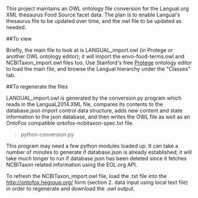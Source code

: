 This project maintains an OWL ontology file conversion for the Langual.org XML thesaurus
Food Source facet data.  The plan is to enable Langual's thesaurus file to be updated over time,
and the owl file to be updated as needed.  

##To view

Briefly, the main file to look at is LANGUAL_import.owl (in Protege or another OWL ontology editor); 
it will import the envo-food-terms.owl and NCBITaxon_import.owl files too.  Use Stanford's free [Protege](http://protege.stanford.edu) ontology editor to load the main file, and browse the Langual hierarchy under the "Classes" tab.

##To regenerate the files

LANGUAL_import.owl is generated by the conversion.py program which reads in the LanguaL2014.XML file,
compares its contents to the database.json import control data structure, adds new content and state information
to the json database, and then writes the OWL file as well as an OntoFox compatible ontofox-ncbitaxon-spec.txt 
file.  

   > python conversion.py
  
This program may need a few python modules loaded up.  It can take a number of minutes to generate
if database.json is already established; it will take much longer to run if database.json has been
deleted since it fetches NCBITaxon related information using the EOL.org API.

To refresh the NCBITaxon_import.owl file, load the .txt file into the http://ontofox.hegroup.org/ form (section 2. data input using local text file) in order to regenerate and download the .owl output.
